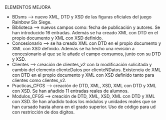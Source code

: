 ELEMENTOS MEJORA

- BDsms --> nuevo XML, DTD y XSD de las figuras oficiales del juego Rainbow Six Siege.
- Biblioteca --> nuevos campos como: fecha de publicación y autores. Se han introducido 16 entradas. Además se ha creado XML con DTD en el propio documento y XML con XSD definido.
- Concesionario --> se ha creado XML con DTD en el propio documento y XML con XSD definido. Además se ha hecho una revisión a concesionario al que se le añade el campo consumos, junto con su DTD y XSD.
- Clientes --> creación de clientes_v2 con la modificación solicitada y cambio del elemento clienteDatos por clienteNDatos. Existencia de XML con DTD en el propio documento y XML con XSD definido tanto para clientes como clientes_v2.
- Practicas_CFGS --> creación de DTD, XML, XSD, XML con DTD y XML con XSD. Se han añadido 11 entradas reales de alumnos.
- Modulos_CFGS --> creación de DTD, XML, XSD, XML con DTD y XML con XSD. Se han añadido todos los módulos y unidades reales que se han cursado hasta ahora en el grado superior. Uso de código para ud con restricción de dos digitos.